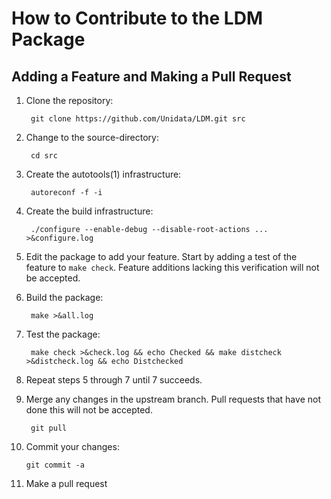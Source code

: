 # How to Contribute to the LDM Package

## Adding a Feature and Making a Pull Request

1. Clone the repository:

        git clone https://github.com/Unidata/LDM.git src
    
2. Change to the source-directory:

        cd src

3. Create the autotools(1) infrastructure:

        autoreconf -f -i

4. Create the build infrastructure:

        ./configure --enable-debug --disable-root-actions ... >&configure.log

5. Edit the package to add your feature. Start by adding a test of the feature to `make check`. Feature additions lacking this verification will not be accepted.

6. Build the package:

        make >&all.log

7. Test the package:

        make check >&check.log && echo Checked && make distcheck >&distcheck.log && echo Distchecked

8. Repeat steps 5 through 7 until 7 succeeds.

9. Merge any changes in the upstream branch. Pull requests that have not done this will not be accepted.

        git pull

10. Commit your changes:

        git commit -a

11. Make a pull request
